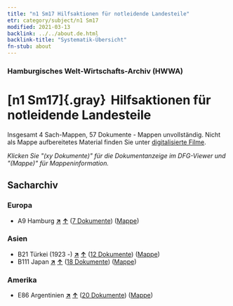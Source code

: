 ```yaml
---
title: "n1 Sm17 Hilfsaktionen für notleidende Landesteile"
etr: category/subject/n1 Sm17
modified: 2021-03-13
backlink: ../../about.de.html
backlink-title: "Systematik-Übersicht"
fn-stub: about
---
```


### Hamburgisches Welt-Wirtschafts-Archiv (HWWA)
# [n1 Sm17]{.gray}&#8201; Hilfsaktionen für notleidende Landesteile&#160; 




Insgesamt 4 Sach-Mappen, 57 Dokumente - Mappen unvollständig.
Nicht als Mappe aufbereitetes Material finden Sie unter [digitalisierte Filme](/film/h1_sh).

_Klicken Sie "(xy Dokumente)" für die Dokumentanzeige im DFG-Viewer und "(Mappe)" für Mappeninformation._

## Sacharchiv




### Europa

- A9 Hamburg [**&nearr;**](../../../geo/i/140905/about.de.html "Hamburg (alle Mappen)") [**&uarr;**](../../../geo/about.de.html#A9 "Ländersystematik") (<a href="https://pm20.zbw.eu/dfgview/sh/140905,144950" title="über: Hamburg : Hilfsaktionen für notleidende Landesteile" target="_blank">7 Dokumente</a>) ([Mappe](http://purl.org/pressemappe20/folder/sh/140905,144950))

### Asien

- B21 Türkei (1923 -) [**&nearr;**](../../../geo/i/141111/about.de.html "Türkei (1923 -) (alle Mappen)") [**&uarr;**](../../../geo/about.de.html#B21 "Ländersystematik") (<a href="https://pm20.zbw.eu/dfgview/sh/141111,144950" title="über: Türkei (1923 -) : Hilfsaktionen für notleidende Landesteile" target="_blank">12 Dokumente</a>) ([Mappe](http://purl.org/pressemappe20/folder/sh/141111,144950))
- B111 Japan [**&nearr;**](../../../geo/i/141272/about.de.html "Japan (alle Mappen)") [**&uarr;**](../../../geo/about.de.html#B111 "Ländersystematik") (<a href="https://pm20.zbw.eu/dfgview/sh/141272,144950" title="über: Japan : Hilfsaktionen für notleidende Landesteile" target="_blank">18 Dokumente</a>) ([Mappe](http://purl.org/pressemappe20/folder/sh/141272,144950))

### Amerika

- E86 Argentinien [**&nearr;**](../../../geo/i/141692/about.de.html "Argentinien (alle Mappen)") [**&uarr;**](../../../geo/about.de.html#E86 "Ländersystematik") (<a href="https://pm20.zbw.eu/dfgview/sh/141692,144950" title="über: Argentinien : Hilfsaktionen für notleidende Landesteile" target="_blank">20 Dokumente</a>) ([Mappe](http://purl.org/pressemappe20/folder/sh/141692,144950))


